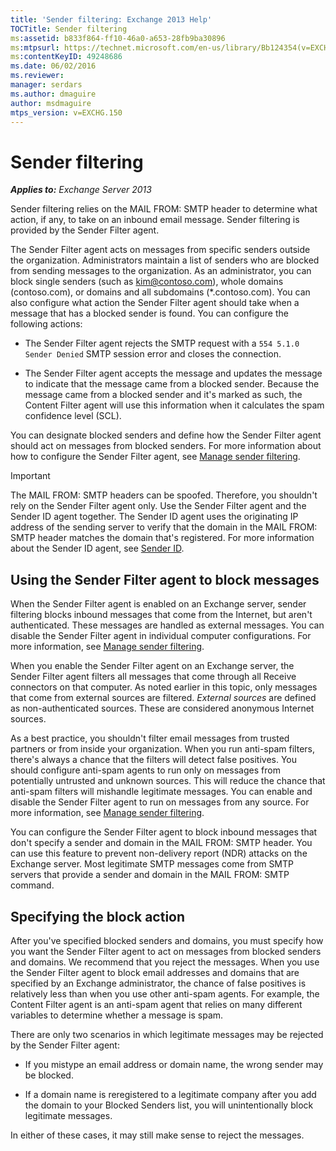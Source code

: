 ```yaml
---
title: 'Sender filtering: Exchange 2013 Help'
TOCTitle: Sender filtering
ms:assetid: b833f864-ff10-46a0-a653-28fb9ba30896
ms:mtpsurl: https://technet.microsoft.com/en-us/library/Bb124354(v=EXCHG.150)
ms:contentKeyID: 49248686
ms.date: 06/02/2016
ms.reviewer: 
manager: serdars
ms.author: dmaguire
author: msdmaguire
mtps_version: v=EXCHG.150
---
```


# Sender filtering

_**Applies to:** Exchange Server 2013_

Sender filtering relies on the MAIL FROM: SMTP header to determine what action, if any, to take on an inbound email message. Sender filtering is provided by the Sender Filter agent.

The Sender Filter agent acts on messages from specific senders outside the organization. Administrators maintain a list of senders who are blocked from sending messages to the organization. As an administrator, you can block single senders (such as kim@contoso.com), whole domains (contoso.com), or domains and all subdomains (\*.contoso.com). You can also configure what action the Sender Filter agent should take when a message that has a blocked sender is found. You can configure the following actions:

  - The Sender Filter agent rejects the SMTP request with a `554 5.1.0 Sender Denied` SMTP session error and closes the connection.

  - The Sender Filter agent accepts the message and updates the message to indicate that the message came from a blocked sender. Because the message came from a blocked sender and it's marked as such, the Content Filter agent will use this information when it calculates the spam confidence level (SCL).

You can designate blocked senders and define how the Sender Filter agent should act on messages from blocked senders. For more information about how to configure the Sender Filter agent, see [Manage sender filtering](manage-sender-filtering-exchange-2013-help.md).

> [!IMPORTANT]
> The MAIL FROM: SMTP headers can be spoofed. Therefore, you shouldn't rely on the Sender Filter agent only. Use the Sender Filter agent and the Sender ID agent together. The Sender ID agent uses the originating IP address of the sending server to verify that the domain in the MAIL FROM: SMTP header matches the domain that's registered. For more information about the Sender ID agent, see <A href="sender-id-exchange-2013-help.md">Sender ID</A>.

## Using the Sender Filter agent to block messages

When the Sender Filter agent is enabled on an Exchange server, sender filtering blocks inbound messages that come from the Internet, but aren't authenticated. These messages are handled as external messages. You can disable the Sender Filter agent in individual computer configurations. For more information, see [Manage sender filtering](manage-sender-filtering-exchange-2013-help.md).

When you enable the Sender Filter agent on an Exchange server, the Sender Filter agent filters all messages that come through all Receive connectors on that computer. As noted earlier in this topic, only messages that come from external sources are filtered. *External sources* are defined as non-authenticated sources. These are considered anonymous Internet sources.

As a best practice, you shouldn't filter email messages from trusted partners or from inside your organization. When you run anti-spam filters, there's always a chance that the filters will detect false positives. You should configure anti-spam agents to run only on messages from potentially untrusted and unknown sources. This will reduce the chance that anti-spam filters will mishandle legitimate messages. You can enable and disable the Sender Filter agent to run on messages from any source. For more information, see [Manage sender filtering](manage-sender-filtering-exchange-2013-help.md).

You can configure the Sender Filter agent to block inbound messages that don't specify a sender and domain in the MAIL FROM: SMTP header. You can use this feature to prevent non-delivery report (NDR) attacks on the Exchange server. Most legitimate SMTP messages come from SMTP servers that provide a sender and domain in the MAIL FROM: SMTP command.

## Specifying the block action

After you've specified blocked senders and domains, you must specify how you want the Sender Filter agent to act on messages from blocked senders and domains. We recommend that you reject the messages. When you use the Sender Filter agent to block email addresses and domains that are specified by an Exchange administrator, the chance of false positives is relatively less than when you use other anti-spam agents. For example, the Content Filter agent is an anti-spam agent that relies on many different variables to determine whether a message is spam.

There are only two scenarios in which legitimate messages may be rejected by the Sender Filter agent:

  - If you mistype an email address or domain name, the wrong sender may be blocked.

  - If a domain name is reregistered to a legitimate company after you add the domain to your Blocked Senders list, you will unintentionally block legitimate messages.

In either of these cases, it may still make sense to reject the messages.
